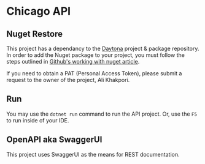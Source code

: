 # Chicago API

## Nuget Restore

This project has a dependancy to the [Daytona](https://github.com/akhakpouri/daytona) project & package repository. In order to add the Nuget package to your project, you must follow the steps outlined in [Github's working with nuget article](https://docs.github.com/en/packages/working-with-a-github-packages-registry/working-with-the-nuget-registry).

If you need to obtain a PAT (Personal Access Token), please submit a request to the owner of the project, Ali Khakpori.

## Run
You may use the `dotnet run` command to run the API project. Or, use the `F5` to run inside of your IDE.

## OpenAPI aka SwaggerUI
This project uses SwaggerUI as the means for REST documentation.

